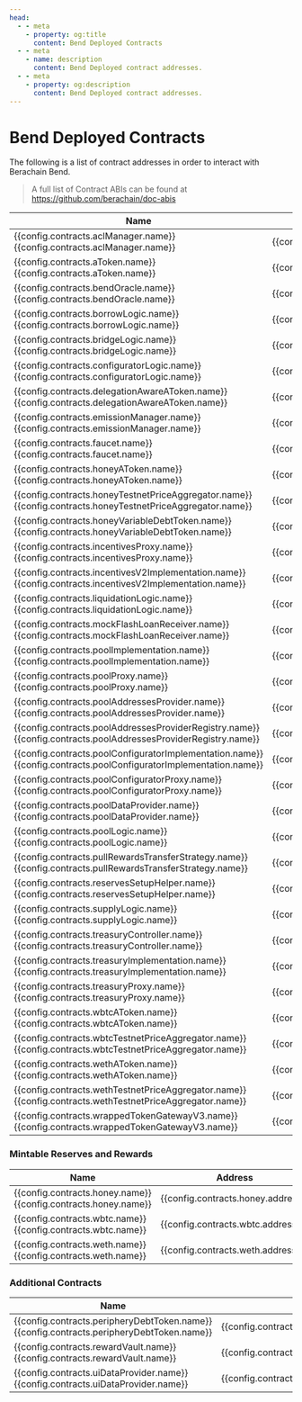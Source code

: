 ```yaml
---
head:
  - - meta
    - property: og:title
      content: Bend Deployed Contracts
  - - meta
    - name: description
      content: Bend Deployed contract addresses.
  - - meta
    - property: og:description
      content: Bend Deployed contract addresses.
---
```


<script setup>
  import config from '@berachain/config/constants.json';
</script>

# Bend Deployed Contracts

The following is a list of contract addresses in order to interact with Berachain Bend.

> A full list of Contract ABIs can be found at https://github.com/berachain/doc-abis

| Name                                                                                                                                                                                                                                                                       | Address                                                                                                                                                                                              | ABI                                                                                                                                                  |
| -------------------------------------------------------------------------------------------------------------------------------------------------------------------------------------------------------------------------------------------------------------------------- | ---------------------------------------------------------------------------------------------------------------------------------------------------------------------------------------------------- | ---------------------------------------------------------------------------------------------------------------------------------------------------- |
| <a v-if="config.contracts.aclManager.docsUrl" :href="config.contracts.aclManager.docsUrl">{{config.contracts.aclManager.name}}</a><span v-else>{{config.contracts.aclManager.name}}</span>                                                                                 | <a target="_blank" :href="config.testnet.dapps.beratrail.url + 'address/' + config.contracts.aclManager.address">{{config.contracts.aclManager.address}}</a>                                         | <a target="_blank" v-if=config.contracts.aclManager.abi :href="config.contracts.aclManager.abi">ABI File</a>                                         |
| <a v-if="config.contracts.aToken.docsUrl" :href="config.contracts.aToken.docsUrl">{{config.contracts.aToken.name}}</a><span v-else>{{config.contracts.aToken.name}}</span>                                                                                                 | <a target="_blank" :href="config.testnet.dapps.beratrail.url + 'address/' + config.contracts.aToken.address">{{config.contracts.aToken.address}}</a>                                                 | <a target="_blank" v-if=config.contracts.aToken.abi :href="config.contracts.aToken.abi">ABI File</a>                                                 |
| <a v-if="config.contracts.bendOracle.docsUrl" :href="config.contracts.bendOracle.docsUrl">{{config.contracts.bendOracle.name}}</a><span v-else>{{config.contracts.bendOracle.name}}</span>                                                                                 | <a target="_blank" :href="config.testnet.dapps.beratrail.url + 'address/' + config.contracts.bendOracle.address">{{config.contracts.bendOracle.address}}</a>                                         | <a target="_blank" v-if=config.contracts.bendOracle.abi :href="config.contracts.bendOracle.abi">ABI File</a>                                         |
| <a v-if="config.contracts.borrowLogic.docsUrl" :href="config.contracts.borrowLogic.docsUrl">{{config.contracts.borrowLogic.name}}</a><span v-else>{{config.contracts.borrowLogic.name}}</span>                                                                             | <a target="_blank" :href="config.testnet.dapps.beratrail.url + 'address/' + config.contracts.borrowLogic.address">{{config.contracts.borrowLogic.address}}</a>                                       | <a target="_blank" v-if=config.contracts.borrowLogic.abi :href="config.contracts.borrowLogic.abi">ABI File</a>                                       |
| <a v-if="config.contracts.bridgeLogic.docsUrl" :href="config.contracts.bridgeLogic.docsUrl">{{config.contracts.bridgeLogic.name}}</a><span v-else>{{config.contracts.bridgeLogic.name}}</span>                                                                             | <a target="_blank" :href="config.testnet.dapps.beratrail.url + 'address/' + config.contracts.bridgeLogic.address">{{config.contracts.bridgeLogic.address}}</a>                                       | <a target="_blank" v-if=config.contracts.bridgeLogic.abi :href="config.contracts.bridgeLogic.abi">ABI File</a>                                       |
| <a v-if="config.contracts.configuratorLogic.docsUrl" :href="config.contracts.configuratorLogic.docsUrl">{{config.contracts.configuratorLogic.name}}</a><span v-else>{{config.contracts.configuratorLogic.name}}</span>                                                     | <a target="_blank" :href="config.testnet.dapps.beratrail.url + 'address/' + config.contracts.configuratorLogic.address">{{config.contracts.configuratorLogic.address}}</a>                           | <a target="_blank" v-if=config.contracts.configuratorLogic.abi :href="config.contracts.configuratorLogic.abi">ABI File</a>                           |
| <a v-if="config.contracts.delegationAwareAToken.docsUrl" :href="config.contracts.delegationAwareAToken.docsUrl">{{config.contracts.delegationAwareAToken.name}}</a><span v-else>{{config.contracts.delegationAwareAToken.name}}</span>                                     | <a target="_blank" :href="config.testnet.dapps.beratrail.url + 'address/' + config.contracts.delegationAwareAToken.address">{{config.contracts.delegationAwareAToken.address}}</a>                   | <a target="_blank" v-if=config.contracts.delegationAwareAToken.abi :href="config.contracts.delegationAwareAToken.abi">ABI File</a>                   |
| <a v-if="config.contracts.emissionManager.docsUrl" :href="config.contracts.emissionManager.docsUrl">{{config.contracts.emissionManager.name}}</a><span v-else>{{config.contracts.emissionManager.name}}</span>                                                             | <a target="_blank" :href="config.testnet.dapps.beratrail.url + 'address/' + config.contracts.emissionManager.address">{{config.contracts.emissionManager.address}}</a>                               | <a target="_blank" v-if=config.contracts.emissionManager.abi :href="config.contracts.emissionManager.abi">ABI File</a>                               |
| <a v-if="config.contracts.faucet.docsUrl" :href="config.contracts.faucet.docsUrl">{{config.contracts.faucet.name}}</a><span v-else>{{config.contracts.faucet.name}}</span>                                                                                                 | <a target="_blank" :href="config.testnet.dapps.beratrail.url + 'address/' + config.contracts.faucet.address">{{config.contracts.faucet.address}}</a>                                                 | <a target="_blank" v-if=config.contracts.faucet.abi :href="config.contracts.faucet.abi">ABI File</a>                                                 |
| <a v-if="config.contracts.honeyAToken.docsUrl" :href="config.contracts.honeyAToken.docsUrl">{{config.contracts.honeyAToken.name}}</a><span v-else>{{config.contracts.honeyAToken.name}}</span>                                                                             | <a target="_blank" :href="config.testnet.dapps.beratrail.url + 'address/' + config.contracts.honeyAToken.address">{{config.contracts.honeyAToken.address}}</a>                                       | <a target="_blank" v-if=config.contracts.honeyAToken.abi :href="config.contracts.honeyAToken.abi">ABI File</a>                                       |
| <a v-if="config.contracts.honeyTestnetPriceAggregator.docsUrl" :href="config.contracts.honeyTestnetPriceAggregator.docsUrl">{{config.contracts.honeyTestnetPriceAggregator.name}}</a><span v-else>{{config.contracts.honeyTestnetPriceAggregator.name}}</span>             | <a target="_blank" :href="config.testnet.dapps.beratrail.url + 'address/' + config.contracts.honeyTestnetPriceAggregator.address">{{config.contracts.honeyTestnetPriceAggregator.address}}</a>       | <a target="_blank" v-if=config.contracts.honeyTestnetPriceAggregator.abi :href="config.contracts.honeyTestnetPriceAggregator.abi">ABI File</a>       |
| <a v-if="config.contracts.honeyVariableDebtToken.docsUrl" :href="config.contracts.honeyVariableDebtToken.docsUrl">{{config.contracts.honeyVariableDebtToken.name}}</a><span v-else>{{config.contracts.honeyVariableDebtToken.name}}</span>                                 | <a target="_blank" :href="config.testnet.dapps.beratrail.url + 'address/' + config.contracts.honeyVariableDebtToken.address">{{config.contracts.honeyVariableDebtToken.address}}</a>                 | <a target="_blank" v-if=config.contracts.honeyVariableDebtToken.abi :href="config.contracts.honeyVariableDebtToken.abi">ABI File</a>                 |
| <a v-if="config.contracts.incentivesProxy.docsUrl" :href="config.contracts.incentivesProxy.docsUrl">{{config.contracts.incentivesProxy.name}}</a><span v-else>{{config.contracts.incentivesProxy.name}}</span>                                                             | <a target="_blank" :href="config.testnet.dapps.beratrail.url + 'address/' + config.contracts.incentivesProxy.address">{{config.contracts.incentivesProxy.address}}</a>                               | <a target="_blank" v-if=config.contracts.incentivesProxy.abi :href="config.contracts.incentivesProxy.abi">ABI File</a>                               |
| <a v-if="config.contracts.incentivesV2Implementation.docsUrl" :href="config.contracts.incentivesV2Implementation.docsUrl">{{config.contracts.incentivesV2Implementation.name}}</a><span v-else>{{config.contracts.incentivesV2Implementation.name}}</span>                 | <a target="_blank" :href="config.testnet.dapps.beratrail.url + 'address/' + config.contracts.incentivesV2Implementation.address">{{config.contracts.incentivesV2Implementation.address}}</a>         | <a target="_blank" v-if=config.contracts.incentivesV2Implementation.abi :href="config.contracts.incentivesV2Implementation.abi">ABI File</a>         |
| <a v-if="config.contracts.liquidationLogic.docsUrl" :href="config.contracts.liquidationLogic.docsUrl">{{config.contracts.liquidationLogic.name}}</a><span v-else>{{config.contracts.liquidationLogic.name}}</span>                                                         | <a target="_blank" :href="config.testnet.dapps.beratrail.url + 'address/' + config.contracts.liquidationLogic.address">{{config.contracts.liquidationLogic.address}}</a>                             | <a target="_blank" v-if=config.contracts.liquidationLogic.abi :href="config.contracts.liquidationLogic.abi">ABI File</a>                             |
| <a v-if="config.contracts.mockFlashLoanReceiver.docsUrl" :href="config.contracts.mockFlashLoanReceiver.docsUrl">{{config.contracts.mockFlashLoanReceiver.name}}</a><span v-else>{{config.contracts.mockFlashLoanReceiver.name}}</span>                                     | <a target="_blank" :href="config.testnet.dapps.beratrail.url + 'address/' + config.contracts.mockFlashLoanReceiver.address">{{config.contracts.mockFlashLoanReceiver.address}}</a>                   | <a target="_blank" v-if=config.contracts.mockFlashLoanReceiver.abi :href="config.contracts.mockFlashLoanReceiver.abi">ABI File</a>                   |
| <a v-if="config.contracts.poolImplementation.docsUrl" :href="config.contracts.poolImplementation.docsUrl">{{config.contracts.poolImplementation.name}}</a><span v-else>{{config.contracts.poolImplementation.name}}</span>                                                 | <a target="_blank" :href="config.testnet.dapps.beratrail.url + 'address/' + config.contracts.poolImplementation.address">{{config.contracts.poolImplementation.address}}</a>                         | <a target="_blank" v-if=config.contracts.poolImplementation.abi :href="config.contracts.poolImplementation.abi">ABI File</a>                         |
| <a v-if="config.contracts.poolProxy.docsUrl" :href="config.contracts.poolProxy.docsUrl">{{config.contracts.poolProxy.name}}</a><span v-else>{{config.contracts.poolProxy.name}}</span>                                                                                     | <a target="_blank" :href="config.testnet.dapps.beratrail.url + 'address/' + config.contracts.poolProxy.address">{{config.contracts.poolProxy.address}}</a>                                           | <a target="_blank" v-if=config.contracts.poolProxy.abi :href="config.contracts.poolProxy.abi">ABI File</a>                                           |
| <a v-if="config.contracts.poolAddressesProvider.docsUrl" :href="config.contracts.poolAddressesProvider.docsUrl">{{config.contracts.poolAddressesProvider.name}}</a><span v-else>{{config.contracts.poolAddressesProvider.name}}</span>                                     | <a target="_blank" :href="config.testnet.dapps.beratrail.url + 'address/' + config.contracts.poolAddressesProvider.address">{{config.contracts.poolAddressesProvider.address}}</a>                   | <a target="_blank" v-if=config.contracts.poolAddressesProvider.abi :href="config.contracts.poolAddressesProvider.abi">ABI File</a>                   |
| <a v-if="config.contracts.poolAddressesProviderRegistry.docsUrl" :href="config.contracts.poolAddressesProviderRegistry.docsUrl">{{config.contracts.poolAddressesProviderRegistry.name}}</a><span v-else>{{config.contracts.poolAddressesProviderRegistry.name}}</span>     | <a target="_blank" :href="config.testnet.dapps.beratrail.url + 'address/' + config.contracts.poolAddressesProviderRegistry.address">{{config.contracts.poolAddressesProviderRegistry.address}}</a>   | <a target="_blank" v-if=config.contracts.poolAddressesProviderRegistry.abi :href="config.contracts.poolAddressesProviderRegistry.abi">ABI File</a>   |
| <a v-if="config.contracts.poolConfiguratorImplementation.docsUrl" :href="config.contracts.poolConfiguratorImplementation.docsUrl">{{config.contracts.poolConfiguratorImplementation.name}}</a><span v-else>{{config.contracts.poolConfiguratorImplementation.name}}</span> | <a target="_blank" :href="config.testnet.dapps.beratrail.url + 'address/' + config.contracts.poolConfiguratorImplementation.address">{{config.contracts.poolConfiguratorImplementation.address}}</a> | <a target="_blank" v-if=config.contracts.poolConfiguratorImplementation.abi :href="config.contracts.poolConfiguratorImplementation.abi">ABI File</a> |
| <a v-if="config.contracts.poolConfiguratorProxy.docsUrl" :href="config.contracts.poolConfiguratorProxy.docsUrl">{{config.contracts.poolConfiguratorProxy.name}}</a><span v-else>{{config.contracts.poolConfiguratorProxy.name}}</span>                                     | <a target="_blank" :href="config.testnet.dapps.beratrail.url + 'address/' + config.contracts.poolConfiguratorProxy.address">{{config.contracts.poolConfiguratorProxy.address}}</a>                   | <a target="_blank" v-if=config.contracts.poolConfiguratorProxy.abi :href="config.contracts.poolConfiguratorProxy.abi">ABI File</a>                   |
| <a v-if="config.contracts.poolDataProvider.docsUrl" :href="config.contracts.poolDataProvider.docsUrl">{{config.contracts.poolDataProvider.name}}</a><span v-else>{{config.contracts.poolDataProvider.name}}</span>                                                         | <a target="_blank" :href="config.testnet.dapps.beratrail.url + 'address/' + config.contracts.poolDataProvider.address">{{config.contracts.poolDataProvider.address}}</a>                             | <a target="_blank" v-if=config.contracts.poolDataProvider.abi :href="config.contracts.poolDataProvider.abi">ABI File</a>                             |
| <a v-if="config.contracts.poolLogic.docsUrl" :href="config.contracts.poolLogic.docsUrl">{{config.contracts.poolLogic.name}}</a><span v-else>{{config.contracts.poolLogic.name}}</span>                                                                                     | <a target="_blank" :href="config.testnet.dapps.beratrail.url + 'address/' + config.contracts.poolLogic.address">{{config.contracts.poolLogic.address}}</a>                                           | <a target="_blank" v-if=config.contracts.poolLogic.abi :href="config.contracts.poolLogic.abi">ABI File</a>                                           |
| <a v-if="config.contracts.pullRewardsTransferStrategy.docsUrl" :href="config.contracts.pullRewardsTransferStrategy.docsUrl">{{config.contracts.pullRewardsTransferStrategy.name}}</a><span v-else>{{config.contracts.pullRewardsTransferStrategy.name}}</span>             | <a target="_blank" :href="config.testnet.dapps.beratrail.url + 'address/' + config.contracts.pullRewardsTransferStrategy.address">{{config.contracts.pullRewardsTransferStrategy.address}}</a>       | <a target="_blank" v-if=config.contracts.pullRewardsTransferStrategy.abi :href="config.contracts.pullRewardsTransferStrategy.abi">ABI File</a>       |
| <a v-if="config.contracts.reservesSetupHelper.docsUrl" :href="config.contracts.reservesSetupHelper.docsUrl">{{config.contracts.reservesSetupHelper.name}}</a><span v-else>{{config.contracts.reservesSetupHelper.name}}</span>                                             | <a target="_blank" :href="config.testnet.dapps.beratrail.url + 'address/' + config.contracts.reservesSetupHelper.address">{{config.contracts.reservesSetupHelper.address}}</a>                       | <a target="_blank" v-if=config.contracts.reservesSetupHelper.abi :href="config.contracts.reservesSetupHelper.abi">ABI File</a>                       |
| <a v-if="config.contracts.supplyLogic.docsUrl" :href="config.contracts.supplyLogic.docsUrl">{{config.contracts.supplyLogic.name}}</a><span v-else>{{config.contracts.supplyLogic.name}}</span>                                                                             | <a target="_blank" :href="config.testnet.dapps.beratrail.url + 'address/' + config.contracts.supplyLogic.address">{{config.contracts.supplyLogic.address}}</a>                                       | <a target="_blank" v-if=config.contracts.supplyLogic.abi :href="config.contracts.supplyLogic.abi">ABI File</a>                                       |
| <a v-if="config.contracts.treasuryController.docsUrl" :href="config.contracts.treasuryController.docsUrl">{{config.contracts.treasuryController.name}}</a><span v-else>{{config.contracts.treasuryController.name}}</span>                                                 | <a target="_blank" :href="config.testnet.dapps.beratrail.url + 'address/' + config.contracts.treasuryController.address">{{config.contracts.treasuryController.address}}</a>                         | <a target="_blank" v-if=config.contracts.treasuryController.abi :href="config.contracts.treasuryController.abi">ABI File</a>                         |
| <a v-if="config.contracts.treasuryImplementation.docsUrl" :href="config.contracts.treasuryImplementation.docsUrl">{{config.contracts.treasuryImplementation.name}}</a><span v-else>{{config.contracts.treasuryImplementation.name}}</span>                                 | <a target="_blank" :href="config.testnet.dapps.beratrail.url + 'address/' + config.contracts.treasuryImplementation.address">{{config.contracts.treasuryImplementation.address}}</a>                 | <a target="_blank" v-if=config.contracts.treasuryImplementation.abi :href="config.contracts.treasuryImplementation.abi">ABI File</a>                 |
| <a v-if="config.contracts.treasuryProxy.docsUrl" :href="config.contracts.treasuryProxy.docsUrl">{{config.contracts.treasuryProxy.name}}</a><span v-else>{{config.contracts.treasuryProxy.name}}</span>                                                                     | <a target="_blank" :href="config.testnet.dapps.beratrail.url + 'address/' + config.contracts.treasuryProxy.address">{{config.contracts.treasuryProxy.address}}</a>                                   | <a target="_blank" v-if=config.contracts.treasuryProxy.abi :href="config.contracts.treasuryProxy.abi">ABI File</a>                                   |
| <a v-if="config.contracts.wbtcAToken.docsUrl" :href="config.contracts.wbtcAToken.docsUrl">{{config.contracts.wbtcAToken.name}}</a><span v-else>{{config.contracts.wbtcAToken.name}}</span>                                                                                 | <a target="_blank" :href="config.testnet.dapps.beratrail.url + 'address/' + config.contracts.wbtcAToken.address">{{config.contracts.wbtcAToken.address}}</a>                                         | <a target="_blank" v-if=config.contracts.wbtcAToken.abi :href="config.contracts.wbtcAToken.abi">ABI File</a>                                         |
| <a v-if="config.contracts.wbtcTestnetPriceAggregator.docsUrl" :href="config.contracts.wbtcTestnetPriceAggregator.docsUrl">{{config.contracts.wbtcTestnetPriceAggregator.name}}</a><span v-else>{{config.contracts.wbtcTestnetPriceAggregator.name}}</span>                 | <a target="_blank" :href="config.testnet.dapps.beratrail.url + 'address/' + config.contracts.wbtcTestnetPriceAggregator.address">{{config.contracts.wbtcTestnetPriceAggregator.address}}</a>         | <a target="_blank" v-if=config.contracts.wbtcTestnetPriceAggregator.abi :href="config.contracts.wbtcTestnetPriceAggregator.abi">ABI File</a>         |
| <a v-if="config.contracts.wethAToken.docsUrl" :href="config.contracts.wethAToken.docsUrl">{{config.contracts.wethAToken.name}}</a><span v-else>{{config.contracts.wethAToken.name}}</span>                                                                                 | <a target="_blank" :href="config.testnet.dapps.beratrail.url + 'address/' + config.contracts.wethAToken.address">{{config.contracts.wethAToken.address}}</a>                                         | <a target="_blank" v-if=config.contracts.wethAToken.abi :href="config.contracts.wethAToken.abi">ABI File</a>                                         |
| <a v-if="config.contracts.wethTestnetPriceAggregator.docsUrl" :href="config.contracts.wethTestnetPriceAggregator.docsUrl">{{config.contracts.wethTestnetPriceAggregator.name}}</a><span v-else>{{config.contracts.wethTestnetPriceAggregator.name}}</span>                 | <a target="_blank" :href="config.testnet.dapps.beratrail.url + 'address/' + config.contracts.wethTestnetPriceAggregator.address">{{config.contracts.wethTestnetPriceAggregator.address}}</a>         | <a target="_blank" v-if=config.contracts.wethTestnetPriceAggregator.abi :href="config.contracts.wethTestnetPriceAggregator.abi">ABI File</a>         |
| <a v-if="config.contracts.wrappedTokenGatewayV3.docsUrl" :href="config.contracts.wrappedTokenGatewayV3.docsUrl">{{config.contracts.wrappedTokenGatewayV3.name}}</a><span v-else>{{config.contracts.wrappedTokenGatewayV3.name}}</span>                                     | <a target="_blank" :href="config.testnet.dapps.beratrail.url + 'address/' + config.contracts.wrappedTokenGatewayV3.address">{{config.contracts.wrappedTokenGatewayV3.address}}</a>                   | <a target="_blank" v-if=config.contracts.wrappedTokenGatewayV3.abi :href="config.contracts.wrappedTokenGatewayV3.abi">ABI File</a>                   |

### Mintable Reserves and Rewards

| Name                                                                                                                                                                                                  | Address                                                                                                                                            | ABI                                                                                                |
| ----------------------------------------------------------------------------------------------------------------------------------------------------------------------------------------------------- | -------------------------------------------------------------------------------------------------------------------------------------------------- | -------------------------------------------------------------------------------------------------- |
| <a v-if="config.contracts.honey.docsUrl" :href="config.websites.docsCore.url + config.contracts.honey.docsUrl">{{config.contracts.honey.name}}</a><span v-else>{{config.contracts.honey.name}}</span> | <a target="_blank" :href="config.testnet.dapps.beratrail.url + 'address/' + config.contracts.honey.address">{{config.contracts.honey.address}}</a> | <a target="_blank" v-if=config.contracts.honey.abi :href="config.contracts.honey.abi">ABI File</a> |
| <a v-if="config.contracts.wbtc.docsUrl" :href="config.websites.docsCore.url + config.contracts.wbtc.docsUrl">{{config.contracts.wbtc.name}}</a><span v-else>{{config.contracts.wbtc.name}}</span>     | <a target="_blank" :href="config.testnet.dapps.beratrail.url + 'address/' + config.contracts.wbtc.address">{{config.contracts.wbtc.address}}</a>   | <a target="_blank" v-if=config.contracts.wbtc.abi :href="config.contracts.wbtc.abi">ABI File</a>   |
| <a v-if="config.contracts.weth.docsUrl" :href="config.websites.docsCore.url + config.contracts.weth.docsUrl">{{config.contracts.weth.name}}</a><span v-else>{{config.contracts.weth.name}}</span>     | <a target="_blank" :href="config.testnet.dapps.beratrail.url + 'address/' + config.contracts.weth.address">{{config.contracts.weth.address}}</a>   | <a target="_blank" v-if=config.contracts.weth.abi :href="config.contracts.weth.abi">ABI File</a>   |

### Additional Contracts

| Name                                                                                                                                                                                                                       | Address                                                                                                                                                                      | ABI                                                                                                                          |
| -------------------------------------------------------------------------------------------------------------------------------------------------------------------------------------------------------------------------- | ---------------------------------------------------------------------------------------------------------------------------------------------------------------------------- | ---------------------------------------------------------------------------------------------------------------------------- |
| <a v-if="config.contracts.peripheryDebtToken.docsUrl" :href="config.contracts.peripheryDebtToken.docsUrl">{{config.contracts.peripheryDebtToken.name}}</a><span v-else>{{config.contracts.peripheryDebtToken.name}}</span> | <a target="_blank" :href="config.testnet.dapps.beratrail.url + 'address/' + config.contracts.peripheryDebtToken.address">{{config.contracts.peripheryDebtToken.address}}</a> | <a target="_blank" v-if=config.contracts.peripheryDebtToken.abi :href="config.contracts.peripheryDebtToken.abi">ABI File</a> |
| <a v-if="config.contracts.rewardVault.docsUrl" :href="config.contracts.rewardVault.docsUrl">{{config.contracts.rewardVault.name}}</a><span v-else>{{config.contracts.rewardVault.name}}</span>                             | <a target="_blank" :href="config.testnet.dapps.beratrail.url + 'address/' + config.contracts.rewardVault.address">{{config.contracts.rewardVault.address}}</a>               | <a target="_blank" v-if=config.contracts.rewardVault.abi :href="config.contracts.rewardVault.abi">ABI File</a>               |
| <a v-if="config.contracts.uiDataProvider.docsUrl" :href="config.contracts.uiDataProvider.docsUrl">{{config.contracts.uiDataProvider.name}}</a><span v-else>{{config.contracts.uiDataProvider.name}}</span>                 | <a target="_blank" :href="config.testnet.dapps.beratrail.url + 'address/' + config.contracts.uiDataProvider.address">{{config.contracts.uiDataProvider.address}}</a>         | <a target="_blank" v-if=config.contracts.uiDataProvider.abi :href="config.contracts.uiDataProvider.abi">ABI File</a>         |

